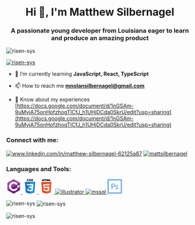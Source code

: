 <h1 align="center">Hi 👋, I'm Matthew Silbernagel</h1>
<h3 align="center">A passionate young developer from Louisiana eager to learn and produce an amazing product</h3>

<p align="left"> <img src="https://komarev.com/ghpvc/?username=risen-sys&label=Profile%20views&color=0e75b6&style=flat" alt="risen-sys" /> </p>

<p align="left"> <a href="https://github.com/ryo-ma/github-profile-trophy"><img src="https://github-profile-trophy.vercel.app/?username=risen-sys" alt="risen-sys" /></a> </p>

- 🌱 I’m currently learning **JavaScript, React, TypeScript**

- 📫 How to reach me **mnolansilbernagel@gmail.com**

- 📄 Know about my experiences [https://docs.google.com/document/d/1nGSAm-9uMyjA75onHofzhogTICfJ_h1UHjDCda0SkrU/edit?usp=sharing](https://docs.google.com/document/d/1nGSAm-9uMyjA75onHofzhogTICfJ_h1UHjDCda0SkrU/edit?usp=sharing)

<h3 align="left">Connect with me:</h3>
<p align="left">
<a href="https://linkedin.com/in/www.linkedin.com/in/matthew-silbernagel-62125a87" target="blank"><img align="center" src="https://raw.githubusercontent.com/rahuldkjain/github-profile-readme-generator/master/src/images/icons/Social/linked-in-alt.svg" alt="www.linkedin.com/in/matthew-silbernagel-62125a87" height="30" width="40" /></a>
<a href="https://instagram.com/mattsilbernagel" target="blank"><img align="center" src="https://raw.githubusercontent.com/rahuldkjain/github-profile-readme-generator/master/src/images/icons/Social/instagram.svg" alt="mattsilbernagel" height="30" width="40" /></a>
</p>

<h3 align="left">Languages and Tools:</h3>
<p align="left"> <a href="https://www.w3schools.com/cs/" target="_blank" rel="noreferrer"> <img src="https://raw.githubusercontent.com/devicons/devicon/master/icons/csharp/csharp-original.svg" alt="csharp" width="40" height="40"/> </a> <a href="https://www.w3schools.com/css/" target="_blank" rel="noreferrer"> <img src="https://raw.githubusercontent.com/devicons/devicon/master/icons/css3/css3-original-wordmark.svg" alt="css3" width="40" height="40"/> </a> <a href="https://www.w3.org/html/" target="_blank" rel="noreferrer"> <img src="https://raw.githubusercontent.com/devicons/devicon/master/icons/html5/html5-original-wordmark.svg" alt="html5" width="40" height="40"/> </a> <a href="https://www.adobe.com/in/products/illustrator.html" target="_blank" rel="noreferrer"> <img src="https://www.vectorlogo.zone/logos/adobe_illustrator/adobe_illustrator-icon.svg" alt="illustrator" width="40" height="40"/> </a> <a href="https://www.microsoft.com/en-us/sql-server" target="_blank" rel="noreferrer"> <img src="https://www.svgrepo.com/show/303229/microsoft-sql-server-logo.svg" alt="mssql" width="40" height="40"/> </a> <a href="https://www.photoshop.com/en" target="_blank" rel="noreferrer"> <img src="https://raw.githubusercontent.com/devicons/devicon/master/icons/photoshop/photoshop-line.svg" alt="photoshop" width="40" height="40"/> </a> </p>

<p><img align="left" src="https://github-readme-stats.vercel.app/api/top-langs?username=risen-sys&show_icons=true&locale=en&layout=compact" alt="risen-sys" /></p>

<p>&nbsp;<img align="center" src="https://github-readme-stats.vercel.app/api?username=risen-sys&show_icons=true&locale=en" alt="risen-sys" /></p>

<p><img align="center" src="https://github-readme-streak-stats.herokuapp.com/?user=risen-sys&" alt="risen-sys" /></p>


